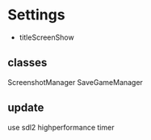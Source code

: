 # Settings

- titleScreenShow

## classes

ScreenshotManager
SaveGameManager

## update

use sdl2 highperformance timer
